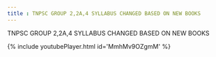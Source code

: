 ```yaml
---
title : TNPSC GROUP 2,2A,4 SYLLABUS CHANGED BASED ON NEW BOOKS
---
```


TNPSC GROUP 2,2A,4 SYLLABUS CHANGED BASED ON NEW BOOKS



{% include youtubePlayer.html id='MmhMv9OZgmM' %}
